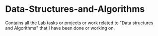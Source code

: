 # Data-Structures-and-Algorithms
Contains all the Lab tasks or projects or work related to "Data structures and Algorithms" that I have been done or working on.
